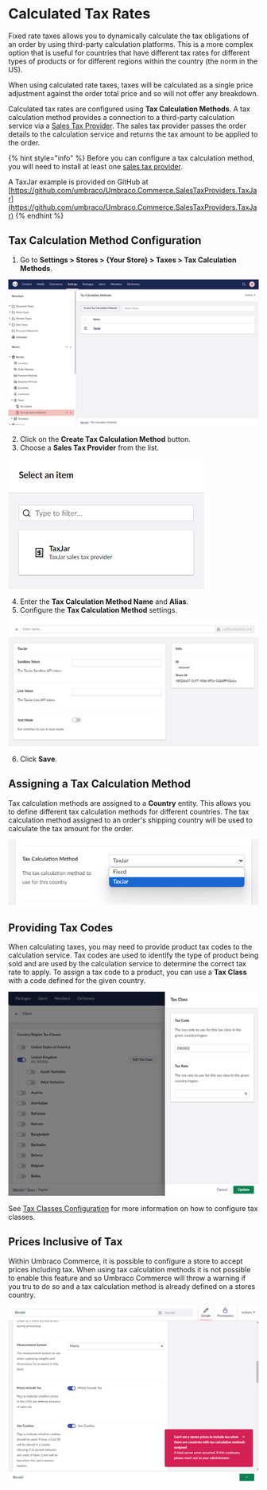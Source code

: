 ﻿---
description: Calculated Rate Taxes in Umbraco Commerce.
---

# Calculated Tax Rates

Fixed rate taxes allows you to dynamically calculate the tax obligations of an order by using third-party calculation platforms. This is a more complex option that is useful for countries that have different tax rates for different types of products or for different regions within the country (the norm in the US).

When using calculated rate taxes, taxes will be calculated as a single price adjustment against the order total price and so will not offer any breakdown.

Calculated tax rates are configured using **Tax Calculation Methods**. A tax calculation method provides a connection to a third-party calculation service via a [Sales Tax Provider](../../key-concepts/sales-taxt-providers.md). The sales tax provider passes the order details to the calculation service and returns the tax amount to be applied to the order.

{% hint style="info" %}
Before you can configure a tax calculation method, you will need to install at least one [sales tax provider](../../key-concepts/sales-taxt-providers.md).

A TaxJar example is provided on GitHub at [https://github.com/umbraco/Umbraco.Commerce.SalesTaxProviders.TaxJar](https://github.com/umbraco/Umbraco.Commerce.SalesTaxProviders.TaxJar)
{% endhint %}

## Tax Calculation Method Configuration

1. Go to **Settings > Stores > {Your Store} > Taxes > Tax Calculation Methods**.

![Tax Calculation Methods](../../media/v14/taxes/tax-calculation-methods.png)

2. Click on the **Create Tax Calculation Method** button.
3. Choose a **Sales Tax Provider** from the list.

![Create Tax Calculation Method](../../media/v14/taxes/pick-sales-tax-provider.png)

4. Enter the **Tax Calculation Method Name** and **Alias**.
5. Configure the **Tax Calculation Method** settings.

![Edit Tax Calculation Method](../../media/v14/taxes/tax-calculation-method-settings.png)

6. Click **Save**.

## Assigning a Tax Calculation Method

Tax calculation methods are assigned to a **Country** entity. This allows you to define different tax calculation methods for different countries. The tax calculation method assigned to an order's shipping country will be used to calculate the tax amount for the order.

![Country Tax Calculation Methods](../../media/v14/taxes/country-tax-calculation-method.png)

## Providing Tax Codes

When calculating taxes, you may need to provide product tax codes to the calculation service. Tax codes are used to identify the type of product being sold and are used by the calculation service to determine the correct tax rate to apply. To assign a tax code to a product, you can use a **Tax Class** with a code defined for the given country.

![Tax Class Tax Codes](../../media/v14/taxes/tax-class-country-region-settings-modal.png)

See [Tax Classes Configuration](./fixed-tax-rates.md#tax-class-configuration) for more information on how to configure tax classes.

## Prices Inclusive of Tax

Within Umbraco Commerce, it is possible to configure a store to accept prices including tax. When using tax calculation methods it is not possible to enable this feature and so Umbraco Commerce will throw a warning if you tru to do so and a tax calculation method is already defined on a stores country.

![Prices Inclusive of Tax Warning](../../media/v14/taxes/store-prices-include-tax-warning.png)
